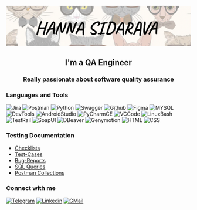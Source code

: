 [![Header](https://github.com/hsidarava/hsidarava/blob/main/assets/header.png)](https://github.com/hsidarava/hsidarava/blob/main/assets/header.png)

<h2 align="center"> I'm a QA Engineer </h2>

<h3 align="center">Really passionate about software quality assurance</h3>

### Languages and Tools
![Jira](https://img.shields.io/badge/-Jira-090909?style=for-the-badge&logo=jira&logoColor=0052cc)
![Postman](https://img.shields.io/badge/-Postman-090909?style=for-the-badge&logo=postman&logoColor=F26B3A)
![Python](https://img.shields.io/badge/-Python-090909?style=for-the-badge&logo=python&logoColor=ffd343)
![Swagger](https://img.shields.io/badge/-Swagger-090909?style=for-the-badge&logo=swagger&logoColor=63db2a)
![Github](https://img.shields.io/badge/-Github-090909?style=for-the-badge&logo=github)
![Figma](https://img.shields.io/badge/-Figma-090909?style=for-the-badge&logo=figma&logoColor=5551FF)
![MYSQL](https://img.shields.io/badge/-MySQL-090909?style=for-the-badge&logo=mysql&logoColor=0074a3)
![DevTools](https://img.shields.io/badge/-DevTools-090909?style=for-the-badge&logo=googlechrome&logoColor=c5221f)
![AndroidStudio](https://img.shields.io/badge/-AndroidStudio-090909?style=for-the-badge&logo=androidstudio&logoColor=3ad07d)
![PyCharmCE](https://img.shields.io/badge/-PyCharmCE-090909?style=for-the-badge&logo=pycharm)
![VCCode](https://img.shields.io/badge/-VCCode-090909?style=for-the-badge&logo=visualstudiocode&logoColor=0071bc)
![LinuxBash](https://img.shields.io/badge/LinuxBash-090909?style=for-the-badge&logo=linux)
![TestRail](https://img.shields.io/badge/TestRail-090909?style=for-the-badge)
![SoapUI](https://img.shields.io/badge/SoapUI-090909?style=for-the-badge)
![DBeaver](https://img.shields.io/badge/-DBeaver-090909?style=for-the-badge&logo=dbeaver&logoColor=0071bc)
![Genymotion](https://img.shields.io/badge/-Genymotion-090909?style=for-the-badge&logo=genymotion)
![HTML](https://img.shields.io/badge/-HTML-090909?style=for-the-badge&logo=html)
![CSS](https://img.shields.io/badge/-CSS-090909?style=for-the-badge&logo=css)

### Testing Documentation
- [Checklists](https://github.com/artichokeee/checklist)
- [Test-Cases](https://github.com/artichokeee/test-cases)
- [Bug-Reports](https://github.com/artichokeee/bug-reports)
- [SQL Queries](https://github.com/artichokeee/SQL)
- [Postman Collections](https://github.com/artichokeee/postman)

### Connect with me
[![Telegram](https://img.shields.io/badge/Telegram-090909?style=for-the-badge&logo=telegram&logoColor=31a5db)](https://t.me/hsidarava967)
[![Linkedin](https://img.shields.io/badge/Linkedin-090909?style=for-the-badge&logo=linkedin&logoColor=0073b1)](https://www.linkedin.com/in/hanna-sidarava-085014170/)
[![GMail](https://img.shields.io/badge/GMail-090909?style=for-the-badge&logo=gmail)](mailto:annsidarava@gmail.com)
